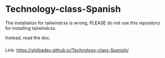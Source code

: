 # Technology-class-Spanish
The installation for tailwindcss is wrong, PLEASE do not use this repository for installing tailwindcss.

Instead, read the doc.

###

Link: https://shiibadev.github.io/Technology-class-Spanish/
